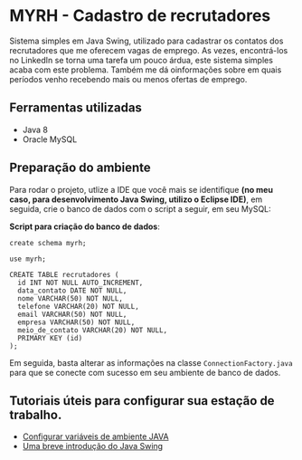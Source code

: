 # MYRH - Cadastro de recrutadores

<p>Sistema simples em Java Swing, utilizado para cadastrar os contatos dos recrutadores que me oferecem vagas de emprego. As vezes, encontrá-los no LinkedIn se torna uma tarefa um pouco árdua, este sistema simples acaba com este problema. Também me dá oinformações sobre em quais períodos venho recebendo mais ou menos ofertas de emprego.</p>

## Ferramentas utilizadas

- Java 8
- Oracle MySQL

## Preparação do ambiente
Para rodar o projeto, utlize a IDE que você mais se identifique **(no meu caso, para desenvolvimento Java Swing, utilizo o Eclipse IDE)**, em seguida, crie o banco de dados com o script a seguir, em seu MySQL:

**Script para criação do banco de dados**:

````tsql
create schema myrh;

use myrh;

CREATE TABLE recrutadores (
  id INT NOT NULL AUTO_INCREMENT,
  data_contato DATE NOT NULL,
  nome VARCHAR(50) NOT NULL,
  telefone VARCHAR(20) NOT NULL,
  email VARCHAR(50) NOT NULL,
  empresa VARCHAR(50) NOT NULL,
  meio_de_contato VARCHAR(20) NOT NULL,
  PRIMARY KEY (id)
);
````

Em seguida, basta alterar as informações na classe `ConnectionFactory.java` para que se conecte com sucesso em seu ambiente de banco de dados.

## Tutoriais úteis para configurar sua estação de trabalho.

- [Configurar variáveis de ambiente JAVA](https://mauriciogeneroso.medium.com/configurando-java-4-como-configurar-as-vari%C3%A1veis-java-home-path-e-classpath-no-windows-46040950638f)
- [Uma breve introdução do Java Swing](https://www.alura.com.br/artigos/como-criar-interface-grafica-swing-java)
